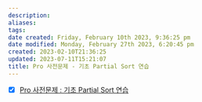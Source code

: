 ```yaml
---
description:
aliases: 
tags: 
date created: Friday, February 10th 2023, 9:36:25 pm
date modified: Monday, February 27th 2023, 6:20:45 pm
created: 2023-02-10T21:36:25
updated: 2023-07-11T15:21:07
title: Pro 사전문제 - 기초 Partial Sort 연습
---
```

- [x] [Pro 사전문제 : 기초 Partial Sort 연습](https://swexpertacademy.com/main/help/review/contentsReviewDetail.do?contentId=24000)
